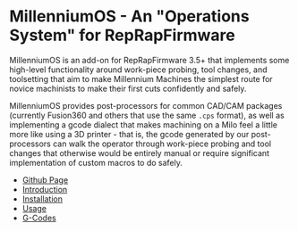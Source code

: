 # MillenniumOS - An "Operations System" for RepRapFirmware

MillenniumOS is an add-on for RepRapFirmware 3.5+ that implements some high-level functionality around work-piece probing, tool changes, and toolsetting that aim to make Millennium Machines the simplest route for novice machinists to make their first cuts confidently and safely.

MillenniumOS provides post-processors for common CAD/CAM packages (currently Fusion360 and others that use the same `.cps` format), as well as implementing a gcode dialect that makes machining on a Milo feel a little more like using a 3D printer - that is, the gcode generated by our post-processors can walk the operator through work-piece probing and tool changes that otherwise would be entirely manual or require significant implementation of custom macros to do safely.

- [Github Page](https://github.com/MillenniumMachines/MillenniumOS)
- [Introduction](./manual/chapters/10_introduction.md)
- [Installation](./manual/chapters/20_installation.md)
- [Usage](./manual/chapters/30_usage.md)
- [G-Codes](./manual/chapters/40_gcodes.md)
